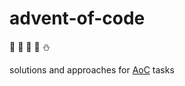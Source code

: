# advent-of-code

🎅  🦌  🎄  🎁  ⛄

solutions and approaches for [AoC](https://adventofcode.com/) tasks
